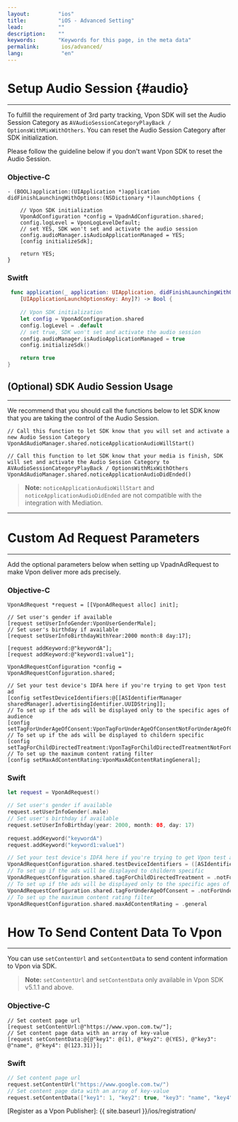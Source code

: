 ```yaml
---
layout:         "ios"
title:          "iOS - Advanced Setting"
lead:           ""
description:    ""
keywords:       "Keywords for this page, in the meta data"
permalink:       ios/advanced/
lang:            "en"
---
```



# Setup Audio Session {#audio}
---

To fulfill the requirement of 3rd party tracking, Vpon SDK will set the Audio Session Category as `AVAudioSessionCategoryPlayBack / OptionsWithMixWithOthers`. You can reset the Audio Session Category after SDK initialization.

Please follow the guideline below if you don't want Vpon SDK to reset the Audio Session.


### Objective-C

```objc
- (BOOL)application:(UIApplication *)application didFinishLaunchingWithOptions:(NSDictionary *)launchOptions {

    // Vpon SDK initialization
    VponAdConfiguration *config = VpadnAdConfiguration.shared;
    config.logLevel = VponLogLevelDefault;
    // set YES, SDK won't set and activate the audio session
    config.audioManager.isAudioApplicationManaged = YES;
    [config initializeSdk];

    return YES;
}
```

### Switft

```swift
 func application(_ application: UIApplication, didFinishLaunchingWithOptions launchOptions:      
    [UIApplicationLaunchOptionsKey: Any]?) -> Bool {
    
	// Vpon SDK initialization
	let config = VponAdConfiguration.shared
	config.logLevel = .default
	// set true, SDK won't set and activate the audio session
	config.audioManager.isAudioApplicationManaged = true
	config.initializeSdk()

    return true
}
```

## (Optional) SDK Audio Session Usage
---

We recommend that you should call the functions below to let SDK know that you are taking the control of the Audio Session. 

```objc
// Call this function to let SDK know that you will set and activate a new Audio Session Category
VponAdAudioManager.shared.noticeApplicationAudioWillStart()

// Call this function to let SDK know that your media is finish, SDK will set and activate the Audio Session Category to AVAudioSessionCategoryPlayBack / OptionsWithMixWithOthers
VponAdAudioManager.shared.noticeApplicationAudioDidEnded()
```

>**Note:** `noticeApplicationAudioWillStart` and `noticeApplicationAudioDidEnded` are not compatible with the integration with Mediation.


---
# Custom Ad Request Parameters
---
Add the optional parameters below when setting up VpadnAdRequest to make Vpon deliver more ads precisely.

### Objective-C

```objc
VponAdRequest *request = [[VponAdRequest alloc] init];

// Set user's gender if available
[request setUserInfoGender:VponUserGenderMale];
// Set user's birthday if available
[request setUserInfoBirthdayWithYear:2000 month:8 day:17];

[request addKeyword:@"keywordA"];
[request addKeyword:@"keyword1:value1"];

VponAdRequestConfiguration *config = VponAdRequestConfiguration.shared;

// Set your test device's IDFA here if you're trying to get Vpon test ad
[config setTestDeviceIdentifiers:@[[ASIdentifierManager sharedManager].advertisingIdentifier.UUIDString]];
// To set up if the ads will be displayed only to the specific ages of audience
[config setTagForUnderAgeOfConsent:VponTagForUnderAgeOfConsentNotForUnderAgeOfConsent];
// To set up if the ads will be displayed to childern specific
[config setTagForChildDirectedTreatment:VponTagForChildDirectedTreatmentNotForChildDirectedTreatment];
// To set up the maximum content rating filter
[config setMaxAdContentRating:VponMaxAdContentRatingGeneral];
```

### Swift

```swift
let request = VponAdRequest()

// Set user's gender if available
request.setUserInfoGender(.male)
// Set user's birthday if available
request.setUserInfoBirthday(year: 2000, month: 08, day: 17)
 
request.addKeyword("keywordA")
request.addKeyword("keyword1:value1")

// Set your test device's IDFA here if you're trying to get Vpon test ad
VponAdRequestConfiguration.shared.testDeviceIdentifiers = ([ASIdentifierManager.shared().advertisingIdentifier.uuidString])
// To set up if the ads will be displayed to childern specific
VponAdRequestConfiguration.shared.tagForChildDirectedTreatment = .notForChildDirectedTreatment // 是否專為兒童投放
// To set up if the ads will be displayed only to the specific ages of audience
VponAdRequestConfiguration.shared.tagForUnderAgeOfConsent = .notForUnderAgeOfConsent // 是否專為特定年齡投放
// To set up the maximum content rating filter
VponAdRequestConfiguration.shared.maxAdContentRating = .general
```


# How To Send Content Data To Vpon
---
You can use `setContentUrl` and `setContentData` to send content information to Vpon via SDK.

>**Note:** `setContentUrl` and `setContentData` only available in Vpon SDK v5.1.1 and above.


### Objective-C

```objc
// Set content page url
[request setContentUrl:@"https://www.vpon.com.tw/"];
// Set content page data with an array of key-value
[request setContentData:@{@"key1": @(1), @"key2": @(YES), @"key3": @"name", @"key4": @(123.31)}];
```

### Swift

```swift
// Set content page url
request.setContentUrl("https://www.google.com.tw/")
// Set content page data with an array of key-value
request.setContentData(["key1": 1, "key2": true, "key3": "name", "key4": 123.31]) 
```

<!-- >**Note:** Please refer to the reference below for the description of specific custom parameters -->

<!-- 需要以下參數的 defination -->
<!-- 
## MaxAdContentRating

|Constant|Description|
|:------|:---------|
|MAX_AD_CONTENT_RATING_G||
|MAX_AD_CONTENT_RATING_PG||
|MAX_AD_CONTENT_RATING_T||
|MAX_AD_CONTENT_RATING_MA||
|MAX_AD_CONTENT_RATING_UNSPECIFIED|Default value|

## TagForUnderAgeOfConsent

|Constant|Description|
|:------|:---------|
|TAG_FOR_UNDER_AGE_OF_CONSENT_TRUE||
|TAG_FOR_UNDER_AGE_OF_CONSENT_FALSE|
|TAG_FOR_UNDER_AGE_OF_CONSENT_UNSPECIFIED|Default value|

## TagForChildDirectedTreatment

|Constant|Description|
|:------|:---------|
|TAG_FOR_CHILD_DIRECTED_TREATMENT_TRUE||
|TAG_FOR_CHILD_DIRECTED_TREATMENT_FALSE||
|TAG_FOR_CHILD_DIRECTED_TREATMENT_UNSPECIFIED|Default value| -->

<!-- # Corona User
---
1. Please refer to [Vpon Web SDK Integration Guide]({{site.baseurl}}/web/) to prepare a HTML file with ad request
2. Load the HTML file in WebView, for example, webView:request("localfile.html", system.ResourceDirectory)

> **Note:** To know more about Corona, please refer to [Corona Document](http://docs.coronalabs.com/api/library/native/newWebView.html) -->

[Register as a Vpon Publisher]: {{ site.baseurl }}/ios/registration/